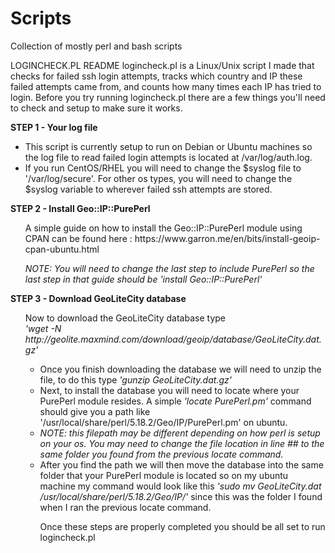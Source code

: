 # Scripts
Collection of mostly perl and bash scripts

LOGINCHECK.PL README
logincheck.pl is a Linux/Unix script I made that checks for failed ssh login attempts, tracks which country and IP these failed attempts came from, and counts how many times each IP has tried to login. Before you try running logincheck.pl there are a few things you'll need to check and setup to make sure it works. 

<b>STEP 1 - Your log file</b><br>
<ul><li>This script is currently setup to run on Debian or Ubuntu machines so the log file to read failed login attempts is located at /var/log/auth.log. </li>
<li>If you run CentOS/RHEL you will need to change the $syslog file to '/var/log/secure'. For other os types, you will need to change the $syslog variable to wherever failed ssh attempts are stored.</li></ul>


<b>STEP 2 - Install Geo::IP::PurePerl</b><br>
<ul> A simple guide on how to install the Geo::IP::PurePerl module using CPAN can be found here : https://www.garron.me/en/bits/install-geoip-cpan-ubuntu.html </ul>

<ul><i>NOTE: You will need to change the last step to include PurePerl so the last step in that guide should be 'install Geo::IP::PurePerl'</i></ul>

<b>STEP 3 - Download GeoLiteCity database</b><br>
<ul>Now to download the GeoLiteCity database type <br><i> 'wget -N http://geolite.maxmind.com/download/geoip/database/GeoLiteCity.dat.gz'</i><ul>

<li>Once you finish downloading the database we will need to unzip the file, to do this type <i>'gunzip GeoLiteCity.dat.gz'</i> </li>

<li>Next, to install the database you will need to locate where your PurePerl module resides. A simple <i>'locate PurePerl.pm'</i> command should give you a path like '/usr/local/share/perl/5.18.2/Geo/IP/PurePerl.pm' on ubuntu.</li>

<li><i>NOTE: this filepath may be different depending on how perl is setup on your os. You may need to change the file location in line ## to the same folder you found from the previous locate command.</i></li>

<li>After you find the path we will then move the database into the same folder that your PurePerl module is located so on my ubuntu machine my command would look like this <i>'sudo mv GeoLiteCity.dat /usr/local/share/perl/5.18.2/Geo/IP/'</i> since this was the folder I found when I ran the previous locate command.</li>

Once these steps are properly completed you should be all set to run logincheck.pl
